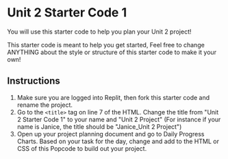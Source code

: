# Unit 2 Starter Code 1

You will use this starter code to help you plan your Unit 2 project! 

This starter code is meant to help you get started, Feel free to change ANYTHING about the style or structure of this starter code to make it your own! 

## Instructions

1. Make sure you are logged into Replit, then fork this starter code and rename the project. 
2. Go to the `<title>` tag on line 7 of the HTML. Change the title from "Unit 2 Starter Code 1" to your name and "Unit 2 Project" (For instance if your name is Janice, the title should be "Janice_Unit 2 Project")
3. Open up your project planning document and go to Daily Progress Charts. Based on your task for the day, change and add to the HTML or CSS of this Popcode to build out your project.